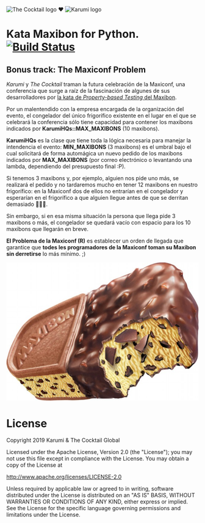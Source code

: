 ![The Cocktail logo][tcklogo] ❤ ![Karumi logo][karumilogo]
# Kata Maxibon for Python. [![Build Status](https://travis-ci.org/nando/MaxibonKataPython.svg?branch=master)](https://travis-ci.org/nando/MaxibonKataPython)

## Bonus track: The Maxiconf Problem

_Karumi_ y _The Cocktail_ traman la futura celebración de la Maxiconf, una conferencia que surge a raíz de la fascinación de algunes de sus desarrolladores por [la kata de _Property-based Testing_ del Maxibon](https://github.com/nando/MaxibonKataPython).

Por un malentendido con la empresa encargada de la organización del evento, el congelador del único frigorífico existente en el lugar en el que se celebrará la conferencia sólo tiene capacidad para contener los maxibons indicados por **KarumiHQs::MAX_MAXIBONS** (10 maxibons).

**KarumiHQs** es la clase que tiene toda la lógica necesaria para manejar la intendencia el evento: **MIN_MAXIBONS** (3 maxibons) es el umbral bajo el cual solicitará de forma automágica un nuevo pedido de los maxibons indicados por **MAX_MAXIBONS** (por correo electrónico o levantando una lambda, dependiendo del presupuesto final :P).

Si tenemos 3 maxibons y, por ejemplo, alguien nos pide uno más, se realizará el pedido y no tardaremos mucho en tener 12 maxibons en nuestro frigorífico: en la Maxiconf dos de ellos no entrarían en el congelador y esperarían en el frigorífico a que alguien llegue antes de que se derritan demasiado :pray::pray::pray:.

Sin embargo, si en esa misma situación la persona que llega pide 3 maxibons o más, el congelador se quedará vacío con espacio para los 10 maxibons que llegarán en breve.

**El Problema de la Maxiconf (R)** es establecer un orden de llegada que garantice que **todes les programadores de la Maxiconf toman su Maxibon sin derretirse** lo más mínimo. ;)

![Maxibon][maxibon]

# License

Copyright 2019 Karumi & The Cocktail Global

Licensed under the Apache License, Version 2.0 (the "License");
you may not use this file except in compliance with the License.
You may obtain a copy of the License at

  http://www.apache.org/licenses/LICENSE-2.0

Unless required by applicable law or agreed to in writing, software
distributed under the License is distributed on an "AS IS" BASIS,
WITHOUT WARRANTIES OR CONDITIONS OF ANY KIND, either express or implied.
See the License for the specific language governing permissions and
limitations under the License.

[karumilogo]: https://cloud.githubusercontent.com/assets/858090/11626547/e5a1dc66-9ce3-11e5-908d-537e07e82090.png
[tcklogo]: https://avatars0.githubusercontent.com/u/1177560?s=40
[maxibon]: ./art/maxibon.jpg
